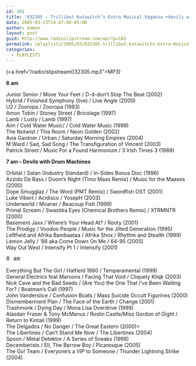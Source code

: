```yaml
---
id: 102
title: '032305 – Trillibut Kutswitch’s Extra Musical Vaganza +devils with drum machines'
date: 2005-03-23T14:47:50-05:00
author: damon
layout: post
guid: http://www.radioslipstream.com/wp/?p=102
permalink: /playlists/2005/03/032305-trillibut-kutswitchs-extra-musical-vaganza-devils-with-drum-machines/
categories:
  - PLAYLISTS
---
```

(<a href=“/radio/slipstream032305.mp3">MP3</a>)

**6 am**</font> 

Junior Senior / Move Your Feet / D-d-don’t Stop The Beat (2002)  
Hybrid / Finished Symphony (live) / Live Angle (2000)  
U2 / Zooropa / Zooropa (1993)  
Amon Tobin / Stoney Street / Bricolage (1997)  
Lamb / Lusty / Lamb (1997)  
Aim / Cold Water Music/ / Cold Water Music (1999)  
The Notwist / This Room / Neon Golden (2002)  
Avia Gardner / Urban / Saturday Morning Empires (2004)  
M Ward / Sad, Sad Song / The Transfiguration of Vincent (2003)  
Patrick Street / Music For a Found Harmonium / 3 Irish Times 3 (1989)

**7 am – Devils with Drum Machines**</font> 

Orbital / Satan (Industry Standard) / In-Sides Bonus Disc (1996)  
Azzido Da Bass / Doom’s Night (Timo Maas Remix) / Music for the Maases (2000)  
Dope Smugglaz / The Word (PMT Remix) / Swordfish OST (2001)  
Luke Vibert / Acidisco / YosepH (2003)  
Underworld / Moaner / Beacoup Fish (1999)  
Primal Scream / Swastika Eyes (Chemical Brothers Remix) / XTRMNTR (2000)  
Basement Jaxx / Where’s Your Head At? / Rooty (2001)  
The Prodigy / Voodoo People / Music for the Jilted Generation (1995)  
Leftfield and Afrika Bambaataa / Afrika Shox / Rhythm and Stealth (1999)  
Lemon Jelly / &#8216;88 aka Come Down On Me / 64-95 (2005)  
Way Out West / Intensify Pt 1 / Intensify (2001)

<font face="Courier New" size="+0">8 am</font>

Everything But The Girl / Hatfield 1980 / Temperamental (1999)  
General Electrics feat Maroons / Facing That Void / Cliquety Kliqk (2003)  
Nick Cave and the Bad Seeds / (Are You) the One That I’ve Been Waiting For? / Boatman’s Call (1997)  
John Vanderslice / Confusion Boats / Mass Suicide Occult Figurines (2000)  
Dismemberment Plan / The Face of the Earth / Change (2001)  
Trashmonk / Dying Day / Mona Lisa Overdrive (1999)  
Alasdair Fraser & Tony McManus / Roslin Castle/Miss Gordon of Gight / Return to Kintail (1999)  
The Delgados / No Danger / The Great Eastern (2000)>  
The Libertines / Can’t Stand Me Now / The Libertines (2004)  
Spoon / Metal Detektor / A Series of Sneaks (1998)  
Decemberists / Eli, The Barrow Boy / Picaresque (2005)  
The Go! Team / Everyone’s a VIP to Someone / Thunder Lightning Strike (2004)